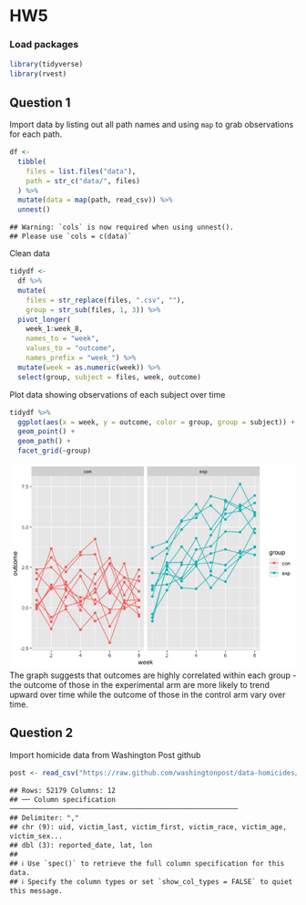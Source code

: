 HW5
================

### Load packages

``` r
library(tidyverse)
library(rvest)
```

## Question 1

Import data by listing out all path names and using `map` to grab
observations for each path.

``` r
df <-
  tibble(
    files = list.files("data"),
    path = str_c("data/", files)
  ) %>%
  mutate(data = map(path, read_csv)) %>%
  unnest()
```

    ## Warning: `cols` is now required when using unnest().
    ## Please use `cols = c(data)`

Clean data

``` r
tidydf <- 
  df %>% 
  mutate(
    files = str_replace(files, ".csv", ""),
    group = str_sub(files, 1, 3)) %>% 
  pivot_longer(
    week_1:week_8,
    names_to = "week",
    values_to = "outcome",
    names_prefix = "week_") %>% 
  mutate(week = as.numeric(week)) %>% 
  select(group, subject = files, week, outcome)
```

Plot data showing observations of each subject over time

``` r
tidydf %>%
  ggplot(aes(x = week, y = outcome, color = group, group = subject)) +
  geom_point() +
  geom_path() + 
  facet_grid(~group)
```

![](p8105_hw5_pc2979_files/figure-gfm/unnamed-chunk-4-1.png)<!-- --> The
graph suggests that outcomes are highly correlated within each group -
the outcome of those in the experimental arm are more likely to trend
upward over time while the outcome of those in the control arm vary over
time.

## Question 2

Import homicide data from Washington Post github

``` r
post <- read_csv("https://raw.github.com/washingtonpost/data-homicides/master/homicide-data.csv")
```

    ## Rows: 52179 Columns: 12
    ## ── Column specification ────────────────────────────────────────────────────────
    ## Delimiter: ","
    ## chr (9): uid, victim_last, victim_first, victim_race, victim_age, victim_sex...
    ## dbl (3): reported_date, lat, lon
    ## 
    ## ℹ Use `spec()` to retrieve the full column specification for this data.
    ## ℹ Specify the column types or set `show_col_types = FALSE` to quiet this message.
